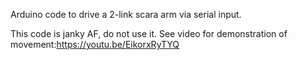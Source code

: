 Arduino code to drive a 2-link scara arm via serial input.

This code is janky AF, do not use it. See video for demonstration of movement:https://youtu.be/EikorxRyTYQ
